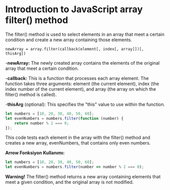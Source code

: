 # Introduction to JavaScript array filter() method
The filter() method is used to select elements in an array that meet a certain condition and create a new array containing those elements.

`newArray = array.filter(callback(element[, index[, array]])[, thisArg])`

-**newArray:** The newly created array contains the elements of the original array that meet a certain condition.

-**callback:** This is a function that processes each array element. The function takes three arguments: element (the current element), index (the index number of the current element), and array (the array on which the filter() method is called).

-**thisArg** (optional): This specifies the "this" value to use within the function.
```javascript
let numbers = [10, 20, 30, 40, 50, 60];
let evenNumbers = numbers.filter(function (number) {
    return number % 2 === 0;
});
```
This code tests each element in the array with the filter() method and creates a new array, evenNumbers, that contains only even numbers.

**Arrow Fonksiyon Kullanımı:**
```javascript
let numbers = [10, 20, 30, 40, 50, 60];
let evenNumbers = numbers.filter(number => number % 2 === 0);
```
**Warning!** The filter() method returns a new array containing elements that meet a given condition, and the original array is not modified.















